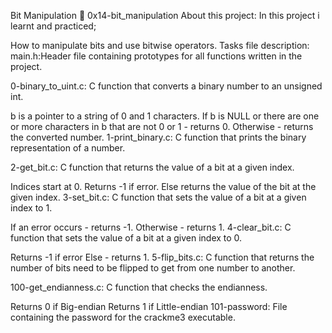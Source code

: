 Bit Manipulation 📃 0x14-bit_manipulation
About this project:
In this project i learnt and practiced;

How to manipulate bits and use bitwise operators.
Tasks file description:
main.h:Header file containing prototypes for all functions written in the project.

0-binary_to_uint.c: C function that converts a binary number to an unsigned int.

b is a pointer to a string of 0 and 1 characters.
If b is NULL or there are one or more characters in b that are not 0 or 1 - returns 0.
Otherwise - returns the converted number.
1-print_binary.c: C function that prints the binary representation of a number.

2-get_bit.c: C function that returns the value of a bit at a given index.

Indices start at 0.
Returns -1 if error.
Else returns the value of the bit at the given index.
3-set_bit.c: C function that sets the value of a bit at a given index to 1.

If an error occurs - returns -1.
Otherwise - returns 1.
4-clear_bit.c: C function that sets the value of a bit at a given index to 0.

Returns -1 if error
Else - returns 1.
5-flip_bits.c: C function that returns the number of bits need to be flipped to get from one number to another.

100-get_endianness.c: C function that checks the endianness.

Returns 0 if Big-endian
Returns 1 if Little-endian
101-password: File containing the password for the crackme3 executable.

